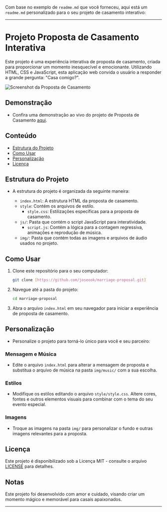 Com base no exemplo de `readme.md` que você forneceu, aqui está um `readme.md` personalizado para o seu projeto de casamento interativo:

---

# Projeto Proposta de Casamento Interativa

Este projeto é uma experiência interativa de proposta de casamento, criada para proporcionar um momento inesquecível e emocionante. Utilizando HTML, CSS e JavaScript, esta aplicação web convida o usuário a responder a grande pergunta: "Casa comigo?".

![Screenshot da Proposta de Casamento](./img/screenshot-proposal.png)

## Demonstração

- Confira uma demonstração ao vivo do projeto de Proposta de Casamento [aqui](./img/gif/marriage-proposal-demo.gif).

## Conteúdo

- [Estrutura do Projeto](#estrutura-do-projeto)
- [Como Usar](#como-usar)
- [Personalização](#personalização)
- [Licença](#licença)

## Estrutura do Projeto

- A estrutura do projeto é organizada da seguinte maneira:

  - `index.html`: A estrutura HTML da proposta de casamento.
  - `style`: Contém os arquivos de estilo.
      - `style.css`: Estilizações específicas para a proposta de casamento.
  - `js/`: Pasta que contém o script JavaScript para interatividade.
      - `script.js`: Contém a lógica para a contagem regressiva, animações e reprodução de música.
  - `img/`: Pasta que contém todas as imagens e arquivos de áudio usados no projeto.

## Como Usar

1. Clone este repositório para o seu computador:

   ```bash
   git clone [https://github.com/joseook/marriage-proposal.git]
   ```

2. Navegue até a pasta do projeto:

   ```bash
   cd marriage-proposal
   ```

3. Abra o arquivo `index.html` em seu navegador para iniciar a experiência de proposta de casamento.

## Personalização

- Personalize o projeto para torná-lo único para você e seu parceiro:

### Mensagem e Música

- Edite o arquivo `index.html` para alterar a mensagem de proposta e substitua o arquivo de música na pasta `img/music/` com a sua escolha.

### Estilos

- Modifique os estilos editando o arquivo `style/style.css`. Altere cores, fontes e outros elementos visuais para combinar com o tema do seu evento especial.

### Imagens

- Troque as imagens na pasta `img/` para personalizar o fundo e outras imagens relevantes para a proposta.

## Licença

Este projeto é disponibilizado sob a Licença MIT - consulte o arquivo [LICENSE](./LICENSE) para detalhes.

## Notas

Este projeto foi desenvolvido com amor e cuidado, visando criar um momento mágico e memorável para casais apaixonados.

---

